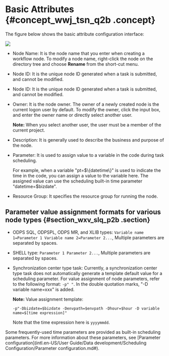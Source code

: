 # Basic Attributes {#concept_wwj_tsn_q2b .concept}

The figure below shows the basic attribute configuration interface:

![](http://static-aliyun-doc.oss-cn-hangzhou.aliyuncs.com/assets/img/16329/15367343378197_en-US.png)

-   Node Name: It is the node name that you enter when creating a workflow node. To modify a node name, right-click the node on the directory tree and choose **Rename** from the short-cut menu.
-   Node ID: It is the unique node ID generated when a task is submitted, and cannot be modified.
-   Node ID: It is the unique node ID generated when a task is submitted, and cannot be modified.
-   Owner: It is the node owner. The owner of a newly created node is the current logon user by default. To modify the owner, click the input box, and enter the owner name or directly select another user.

    **Note:** When you select another user, the user must be a member of the current project.

-   Description: It is generally used to describe the business and purpose of the node.
-   Parameter: It is used to assign value to a variable in the code during task scheduling.

    For example, when a variable "pt=$\{datetime\}" is used to indicate the time in the code, you can assign a value to the variable here. The assigned value can use the scheduling built-in time parameter "datetime=$bizdate".

-   Resource Group: It specifies the resource group for running the node.

## Parameter value assignment formats for various node types {#section_wxv_slq_p2b .section}

-   ODPS SQL, ODPSPL, ODPS MR, and XLIB types: `Variable name 1=Parameter 1 Variable name 2=Parameter 2...`, Multiple parameters are separated by spaces.
-   SHELL type: `Parameter 1 Parameter 2...`, Multiple parameters are separated by spaces.
-   Synchronization center type task: Currently, a synchronization center type task does not automatically generate a template default value for a scheduling parameter. For value assignment of node parameters, refer to the following format: `-p" "`. In the double quotation marks, "-D variable name=xxx" is added.

    **Note:** Value assignment template:

    ```
    -p"-Dbizdate=$bizdate -Denvpath=$envpath -Dhour=$hour -D variable name=$[time expression]"
    ```

    Note that the time expression here is `yyyymmdd`.


Some frequently-used time parameters are provided as built-in scheduling parameters. For more information about these parameters, see [Parameter configuration](intl.en-US/User Guide/Data development/Scheduling Configuration/Parameter configuration.md#).

